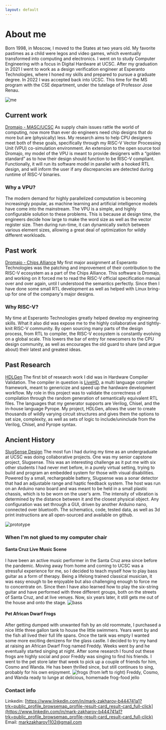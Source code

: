 ```yaml
---
layout: default
---
```


# About me
Born 1998, in Moscow, I moved to the States at two years old. My favorite pastimes as a child were legos and video games, which eventually transformed into computing and electronics. I went on to study Computer Engineering with a focus in Digital Hardware at UCSC. After my graduation in 2021 I went to work as a design verification engineer at Esperanto Technologies, where I honed my skills and prepared to pursue a graduate degree. In 2022 I was accepted back into UCSC. This time for the MS program with the CSE department, under the tutelage of Professor Jose Renau. 

![me](./docs/assets/IMG_6311.jpg)

## Current work
[Dromajo - MASC/UCSC](https://github.com/masc-ucsc/dromajo)
As supply chain issues rattle the world of computing, now more than ever do engineers need chip designs that do more but are (physically) less. My research aims to help CPU designers meet both of these goals, specifically through my RISC-V Vector Processing Unit (VPU) co-simulation environment. An extension to the open source tool Dromajo, my model of the VPU is meant to provide designers with a “golden standard” as to how their design should function to be RISC-V compliant. Functionally, it will run its software model in parallel with a hooked RTL design, and will inform the user if any discrepancies are detected during runtime of RISC-V binaries.

### Why a VPU?
The modern demand for highly parallelized computation is becoming increasingly popular, as machine learning and artificial intelligence models have come into the mainstream. The VPU is a simple, and highly configurable solution to these problems. This is because at design time, the engineers decide how large to make the word size as well as the vector register size. Then during run-time, it can dynamically switch between various element sizes, allowing a great deal of optimization for wildly different workloads.

## Past work
[Dromajo - Chips Alliance](https://github.com/chipsalliance/dromajo)
My first major assignment at Esperanto Technologies was the patching and improvement of their contribution to the RISC-V ecosystem as a part of the Chips Alliance. This software is Dromajo, and working on it forced me to read the RISC-V official specification manual over and over again, until I understood the semantics perfectly. Since then I have done some small RTL development as well as helped with Linux bring-up for one of the company's major designs.

### Why RISC-V?
My time at Esperanto Technologies greatly helped develop my engineering skills. What it also did was expose me to the highly collaborative and tightly-knit RISC-V community. By open sourcing many parts of the design process, from RTL to compiler, the RISC-V ecosystem is constantly evolving on a global scale. This lowers the bar of entry for newcomers to the CPU design community, as well as encourages the old guard to share (and argue about) their latest and greatest ideas.

## Past Research
[HDLGen](https://github.com/masc-ucsc/livehd_regression/tree/main/HDLgen)
The first bit of research work I did was in Hardware Compiler Validation. The compiler in question is [LiveHD](https://github.com/masc-ucsc/livehd), a multi language compiler framework, meant to genericize and speed up the hardware development workflow. My role in this project was to validate the correctness of compilation through the random generation of semantically equivalent RTL files. The languages that my generator supports are Verilog, Chisel, and the in-house language Pyrope. My project, HDLGen, allows the user to create thousands of wildly varying circuit structures and gives them the options to set size, complexity, as well as sets of logic to include/uninclude from the Verilog, Chisel, and Pyrope syntax. 


## Ancient History
[SlugSense Design](https://github.com/markzakharov/SlugSense)
The most fun I had during my time as an undergraduate at UCSC was doing collaborative projects. One was my senior capstone project, Slugsense. This was an interesting challenge as it put me with six other students I had never met before, in a purely virtual setting, trying to build and program an embedded system for those with visual disabilities. Powered by a small, rechargeable battery, Slugsense was a sonar detector that had an adjustable range and haptic feedback system. The host was run on an Arduino nano board and was meant to be held in a small plastic chassis, which is to be worn on the user's arm. The intensity of vibration is determined by the distance between it and the closest physical object. Any configuration was set through a GUI, driven by another Arduino nano, connected over bluetooth. The schematics, code, tested data, as well as 3d print instructions are all open-sourced and available on github.

![prototype](./docs/assets/IMG_6335.jpg)


### When I'm not glued to my computer chair
#### Santa Cruz Live Music Scene
I have been an active music performer in the Santa Cruz area since before the pandemic. Moving away from home and coming to UCSC was a stressful experience for me, so I decided to teach myself how to play bass guitar as a form of therapy. Being a lifelong trained classical musician, it was easy enough to be enjoyable but also challenging enough to force me to concentrate on. Since then I have also learned how to play the six-string guitar and have performed with three different groups, both on the streets of Santa Cruz, and at live venues. Now, six years later, it still gets me out of the house and onto the stage.
![bass](./docs/assets/IMG_7770.PNG)

#### Pet African Dwarf Frogs
After getting dumped with unwanted fish by an old roommate, I purchased a nice little three gallon tank to house the little swimmers. Years went by and the fish all lived their full life spans. Once the tank was empty I wanted some more exciting denizens for the glass castle. I decided to try my hand at raising an African Dwarf Frog named Freddy. Weeks went by and he eventually started singing at night. After some research I found out these frogs are highly social and poor Freddy was singing to find his friends. I went to the pet store later that week to pick up a couple of friends for him, Cosmo and Wanda. He has been thrilled since, but still continues to sing, probably for his own enjoyment.
![frogs](./docs/assets/IMG_7788.jpg)
(from left to right) Freddy, Cosmo, and Wanda ready to lunge at delicious, homemade frog-food jello

### Contact info
Linkedin: [https://www.linkedin.com/in/mark-zakharov-b444741a1?trk=public_profile_browsemap_profile-result-card_result-card_full-click](https://www.linkedin.com/in/mark-zakharov-b444741a1?trk=public_profile_browsemap_profile-result-card_result-card_full-click)
Email: markzakharov1102@gmail.com
